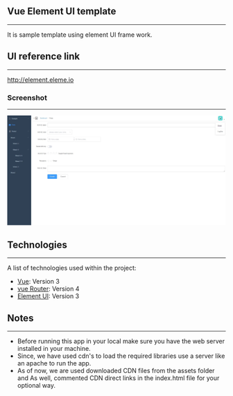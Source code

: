 ## Vue Element UI template

---

It is sample template using element UI frame work.

## UI reference link

---

http://element.eleme.io

### Screenshot

---

![addDetails](assets/images/Capture.JPG)

## Technologies

---

A list of technologies used within the project:

- [Vue](https://v3.vuejs.org/): Version 3
- [vue Router](https://unpkg.com/vue-router@4): Version 4
- [Element UI](https://element-plus.org/#/en-US): Version 3

## Notes

---

- Before running this app in your local make sure you have the web server installed in your machine.
- Since, we have used cdn's to load the required libraries use a server like an apache to run the app.
- As of now, we are used downloaded CDN files from the assets folder and As well, commented CDN direct links in the index.html file for your optional way.
